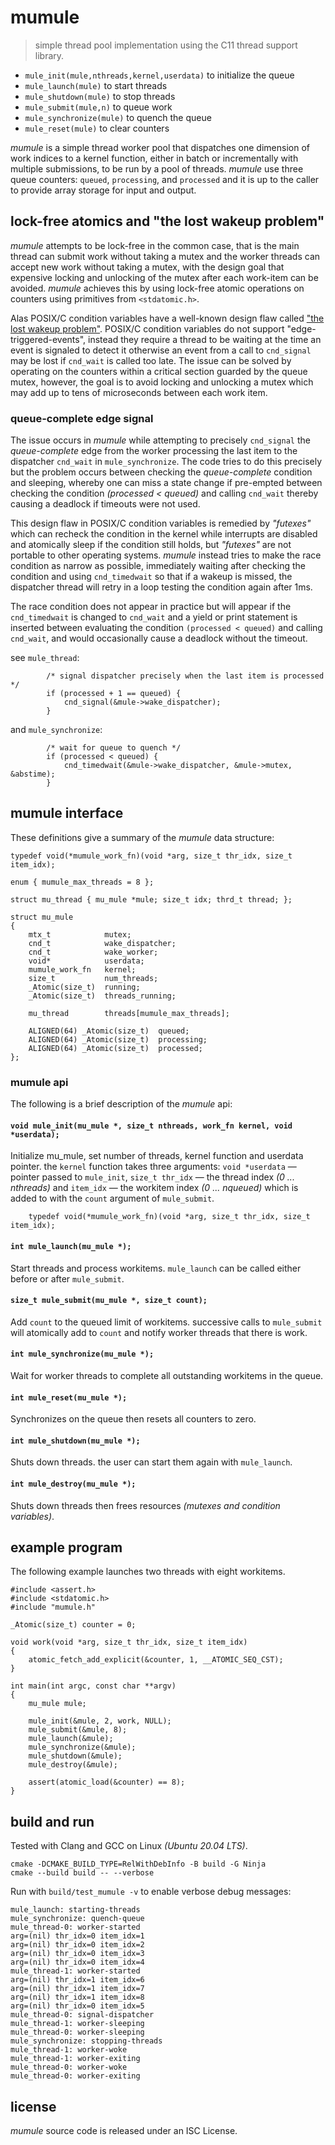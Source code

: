 # mumule

> simple thread pool implementation using the C11 thread support library.

 - `mule_init(mule,nthreads,kernel,userdata)` to initialize the queue
 - `mule_launch(mule)` to start threads
 - `mule_shutdown(mule)` to stop threads
 - `mule_submit(mule,n)` to queue work
 - `mule_synchronize(mule)` to quench the queue
 - `mule_reset(mule)` to clear counters

_mumule_ is a simple thread worker pool that dispatches one dimension of work
indices to a kernel function, either in batch or incrementally with multiple
submissions, to be run by a pool of threads. _mumule_ use three queue counters:
`queued`, `processing`, and `processed` and it is up to the caller to provide
array storage for input and output.

## lock-free atomics and "the lost wakeup problem"

_mumule_ attempts to be lock-free in the common case, that is the main thread
can submit work without taking a mutex and the worker threads can accept new
work without taking a mutex, with the design goal that expensive locking and
unlocking of the mutex after each work-item can be avoided. _mumule_ achieves
this by using lock-free atomic operations on counters using primitives from
`<stdatomic.h>`.

Alas POSIX/C condition variables have a well-known design flaw called
["the lost wakeup problem"](https://docs.oracle.com/cd/E19455-01/806-5257/sync-30/index.html).
POSIX/C condition variables do not support "edge-triggered-events", instead
they require a thread to be waiting at the time an event is signaled to
detect it otherwise an event from a call to `cnd_signal` may be lost if
`cnd_wait` is called too late. The issue can be solved by operating on the
counters within a critical section guarded by the queue mutex, however, the
goal is to avoid locking and unlocking a mutex which may add up to tens of
microseconds between each work item.

### queue-complete edge signal

The issue occurs in _mumule_ while attempting to precisely `cnd_signal` the
_queue-complete_ edge from the worker processing the last item to the
dispatcher `cnd_wait` in `mule_synchronize`. The code tries to do this
precisely but the problem occurs between checking the _queue-complete_
condition and sleeping, whereby one can miss a state change if pre-empted
between checking the condition _(processed < queued)_ and calling `cnd_wait`
thereby causing a deadlock if timeouts were not used.

This design flaw in POSIX/C condition variables is remedied by _"futexes"_
which can recheck the condition in the kernel while interrupts are disabled
and atomically sleep if the condition still holds, but _"futexes"_ are not
portable to other operating systems. _mumule_ instead tries to make the race
condition as narrow as possible, immediately waiting after checking the
condition and using `cnd_timedwait` so that if a wakeup is missed, the
dispatcher thread will retry in a loop testing the condition again after 1ms.

The race condition does not appear in practice but will appear if the
`cnd_timedwait` is changed to `cnd_wait` and a yield or print statement is
inserted between evaluating the condition `(processed < queued)` and calling
`cnd_wait`, and would occasionally cause a deadlock without the timeout.

see `mule_thread`:
```
        /* signal dispatcher precisely when the last item is processed */
        if (processed + 1 == queued) {
            cnd_signal(&mule->wake_dispatcher);
        }
```

and `mule_synchronize`:
```
        /* wait for queue to quench */
        if (processed < queued) {
            cnd_timedwait(&mule->wake_dispatcher, &mule->mutex, &abstime);
        }
```

## mumule interface

These definitions give a summary of the _mumule_ data structure:

```
typedef void(*mumule_work_fn)(void *arg, size_t thr_idx, size_t item_idx);

enum { mumule_max_threads = 8 };

struct mu_thread { mu_mule *mule; size_t idx; thrd_t thread; };

struct mu_mule
{
    mtx_t            mutex;
    cnd_t            wake_dispatcher;
    cnd_t            wake_worker;
    void*            userdata;
    mumule_work_fn   kernel;
    size_t           num_threads;
    _Atomic(size_t)  running;
    _Atomic(size_t)  threads_running;

    mu_thread        threads[mumule_max_threads];

    ALIGNED(64) _Atomic(size_t)  queued;
    ALIGNED(64) _Atomic(size_t)  processing;
    ALIGNED(64) _Atomic(size_t)  processed;
};
```

### mumule api

The following is a brief description of the _mumule_ api:

#### `void mule_init(mu_mule *, size_t nthreads, work_fn kernel, void *userdata);`

Initialize mu_mule, set number of threads, kernel function and userdata pointer.
the `kernel` function takes three arguments: `void *userdata` — pointer passed
to `mule_init`, `size_t thr_idx` — the thread index _(0 ... nthreads)_
and `item_idx` — the workitem index _(0 ... nqueued)_ which is added to with
the `count` argument of `mule_submit`.

```
    typedef void(*mumule_work_fn)(void *arg, size_t thr_idx, size_t item_idx);
```

#### `int mule_launch(mu_mule *);`

Start threads and process workitems. `mule_launch` can be called either before
or after `mule_submit`.

#### `size_t mule_submit(mu_mule *, size_t count);`

Add `count` to the queued limit of workitems. successive calls to `mule_submit`
will atomically add to `count` and notify worker threads that there is work.

#### `int mule_synchronize(mu_mule *);`

Wait for worker threads to complete all outstanding workitems in the queue.

#### `int mule_reset(mu_mule *);`

Synchronizes on the queue then resets all counters to zero.

#### `int mule_shutdown(mu_mule *);`

Shuts down threads. the user can start them again with `mule_launch`.

#### `int mule_destroy(mu_mule *);`

Shuts down threads then frees resources _(mutexes and condition variables)_.


## example program

The following example launches two threads with eight workitems.

```
#include <assert.h>
#include <stdatomic.h>
#include "mumule.h"

_Atomic(size_t) counter = 0;

void work(void *arg, size_t thr_idx, size_t item_idx)
{
    atomic_fetch_add_explicit(&counter, 1, __ATOMIC_SEQ_CST);
}

int main(int argc, const char **argv)
{
    mu_mule mule;

    mule_init(&mule, 2, work, NULL);
    mule_submit(&mule, 8);
    mule_launch(&mule);
    mule_synchronize(&mule);
    mule_shutdown(&mule);
    mule_destroy(&mule);

    assert(atomic_load(&counter) == 8);
}
```

## build and run

Tested with Clang and GCC on Linux _(Ubuntu 20.04 LTS)_.

```
cmake -DCMAKE_BUILD_TYPE=RelWithDebInfo -B build -G Ninja
cmake --build build -- --verbose
```

Run with `build/test_mumule -v` to enable verbose debug messages:

```
mule_launch: starting-threads
mule_synchronize: quench-queue
mule_thread-0: worker-started
arg=(nil) thr_idx=0 item_idx=1
arg=(nil) thr_idx=0 item_idx=2
arg=(nil) thr_idx=0 item_idx=3
arg=(nil) thr_idx=0 item_idx=4
mule_thread-1: worker-started
arg=(nil) thr_idx=1 item_idx=6
arg=(nil) thr_idx=1 item_idx=7
arg=(nil) thr_idx=1 item_idx=8
arg=(nil) thr_idx=0 item_idx=5
mule_thread-0: signal-dispatcher
mule_thread-1: worker-sleeping
mule_thread-0: worker-sleeping
mule_synchronize: stopping-threads
mule_thread-1: worker-woke
mule_thread-1: worker-exiting
mule_thread-0: worker-woke
mule_thread-0: worker-exiting

```

## license

_mumule_ source code is released under an ISC License.
